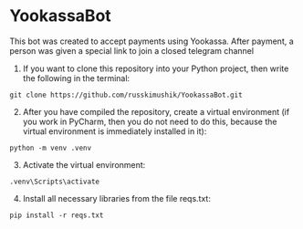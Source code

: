 # YookassaBot
This bot was created to accept payments using Yookassa. After payment, a person was given a special link to join a closed telegram channel


1) If you want to clone this repository into your Python project, then write the following in the terminal:
```
git clone https://github.com/russkimushik/YookassaBot.git
```
2) After you have compiled the repository, create a virtual environment (if you work in PyCharm, then you do not need to do this, because the virtual environment is immediately installed in it):
```
python -m venv .venv
```
3) Activate the virtual environment:
```
.venv\Scripts\activate
```
4) Install all necessary libraries from the file reqs.txt:
```
pip install -r reqs.txt
```
